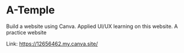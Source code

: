 # A-Temple
Build a website using Canva. Applied UI/UX learning on this website. A practice website


Link: https://12656462.my.canva.site/
